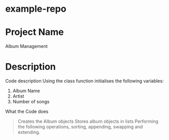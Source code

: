 # example-repo

# Project Name
Album Management

# Description
Code description
Using the class function initialises the following variables:
1. Album Name
2. Artist
3. Number of songs

What the Code does
> Creates the Album objects
> Stores album objects in lists
> Performing the following operations, sorting, appending, swapping and extending. 
